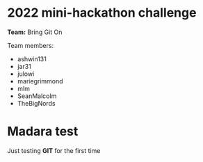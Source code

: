 # 2022 mini-hackathon challenge 

**Team:** Bring Git On

Team members:   
+ ashwin131    
+ jar31   
+ julowi  
+ mariegrimmond  
+ mlm  
+ SeanMalcolm  
+ TheBigNords 

# Madara test
Just testing **GIT** for the first time